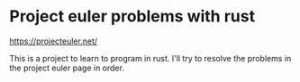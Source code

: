 # Project euler problems with rust

https://projecteuler.net/

This is a project to learn to program in rust. I'll try to resolve the
problems in the project euler page in order.
